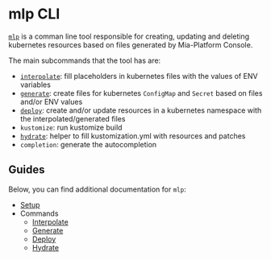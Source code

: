 # mlp CLI

[`mlp`](https://github.com/mia-platform/mlp) is a comman line tool responsible for creating, updating and deleting kubernetes resources based on files generated by Mia-Platform Console.  

The main subcommands that the tool has are:

- [`interpolate`](./30_interpolate.md): fill placeholders in kubernetes files with the values of ENV variables
- [`generate`](./40_generate.md): create files for kubernetes `ConfigMap` and `Secret` based on files and/or ENV values
- [`deploy`](./50_deploy.md): create and/or update resources in a kubernetes namespace with the interpolated/generated files
- `kustomize`: run kustomize build
- [`hydrate`](./70_hydrate.md): helper to fill kustomization.yml with resources and patches
- `completion`: generate the autocompletion

## Guides

Below, you can find additional documentation for `mlp`:

- [Setup](./20_setup.md)
- Commands
  - [Interpolate](./30_interpolate.md)
  - [Generate](./40_generate.md)
  - [Deploy](./50_deploy.md)
  - [Hydrate](./70_hydrate.md)
